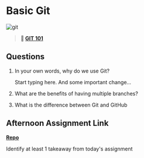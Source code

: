 # Basic Git

![git](https://git-scm.com/images/branching-illustration@2x.png)

> **📖 [GIT 101](https://codeworksacademy.com/fs-student-guide/resources/wk1/01-GIT)**

## Questions

1. In your own words, why do we use Git?

    Start typing here. And some important change...

2. What are the benefits of having multiple branches?

3. What is the difference between Git and GitHub

## Afternoon Assignment Link

**[Repo](https://github.com/IsaiahSnyder-Programming/fs-journal)**

Identify at least 1 takeaway from today's assignment
